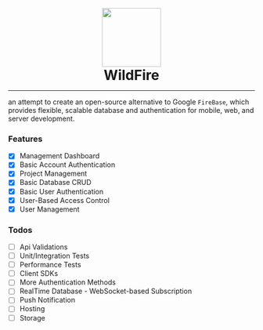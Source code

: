 <div align="center">
<img  src="https://raw.githubusercontent.com/asheghi/wildfire/master/frontend/src/assets/logo.png" width="120">
<h1 style="margin: 0; padding: 0">WildFire</h1>
</div>

---
an attempt to create an open-source alternative to Google `FireBase`,
which provides flexible, scalable database and authentication for mobile, web, and server development.

### Features
 - [x] Management Dashboard
 - [x] Basic Account Authentication
 - [x] Project Management
 - [x] Basic Database CRUD
 - [x] Basic User Authentication
 - [x] User-Based Access Control 
 - [x] User Management

### Todos
 - [ ] Api Validations
 - [ ] Unit/Integration Tests
 - [ ] Performance Tests
 - [ ] Client SDKs
 - [ ] More Authentication Methods 
 - [ ] RealTime Database - WebSocket-based Subscription
 - [ ] Push Notification
 - [ ] Hosting
 - [ ] Storage
